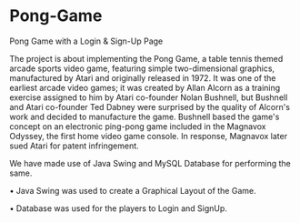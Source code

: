 # Pong-Game
Pong Game with a Login &amp; Sign-Up Page

The project is about implementing the Pong Game, a table tennis themed arcade sports video game, featuring simple two-dimensional graphics, manufactured by Atari and originally released in 1972. It was one of the earliest arcade video games; it was created by Allan Alcorn as a training exercise assigned to him by Atari co-founder Nolan Bushnell, but Bushnell and Atari co-founder Ted Dabney were surprised by the quality of Alcorn's work and decided to manufacture the game. Bushnell based the game's concept on an electronic ping-pong game included in the Magnavox Odyssey, the first home video game console. In response, Magnavox later sued Atari for patent infringement.

We have made use of Java Swing and MySQL Database for performing the same.

•	Java Swing was used to create a Graphical Layout of the Game.

•	Database was used for the players to Login and SignUp.
